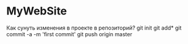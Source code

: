 # MyWebSite
Как сунуть изменения в проекте в репозиторий?
git init
git add*
git commit -a -m 'first commit'
git push origin master

